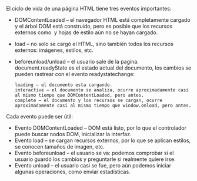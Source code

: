 El ciclo de vida de una página HTML tiene tres eventos importantes:

* DOMContentLoaded – el navegador HTML está completamente cargado y el árbol DOM está construido, pero es posible que los recursos externos como <img> y hojas de estilo aún no se hayan cargado.
* load – no solo se cargó el HTML, sino también todos los recursos externos: imágenes, estilos, etc.
* beforeunload/unload – el usuario sale de la pagina.
  document.readyState es el estado actual del documento, los cambios se pueden rastrear con el evento readystatechange:
  
      loading – el documento esta cargando.
      interactive – el documento se analiza, ocurre aproximadamente casi al mismo tiempo que DOMContentLoaded, pero antes.
      complete – el documento y los recursos se cargan, ocurre aproximadamente casi al mismo tiempo que window.onload, pero antes.


Cada evento puede ser útil:

* Evento DOMContentLoaded – DOM está listo, por lo que el controlador puede buscar nodos DOM, inicializar la interfaz.
* Evento load – se cargan recursos externos, por lo que se aplican estilos, se conocen tamaños de imagen, etc.
* Evento beforeunload – el usuario se va: podemos comprobar si el usuario guardó los cambios y preguntarle si realmente quiere irse.
* Evento unload – el usuario casi se fue, pero aún podemos iniciar algunas operaciones, como enviar estadísticas.
